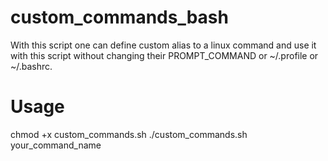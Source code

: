 # custom_commands_bash
With this script one can define custom alias to a linux command and use it with this script without changing their PROMPT_COMMAND or ~/.profile or ~/.bashrc.

# Usage
chmod +x custom_commands.sh
./custom_commands.sh your_command_name
